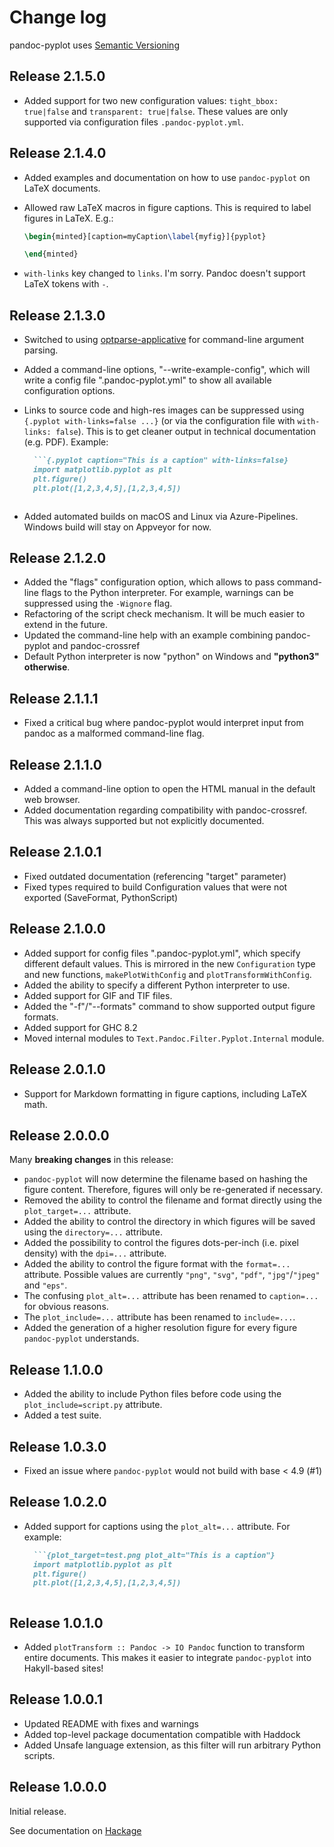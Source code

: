 # Change log

pandoc-pyplot uses [Semantic Versioning](http://semver.org/spec/v2.0.0.html)

Release 2.1.5.0
---------------

* Added support for two new configuration values: `tight_bbox: true|false` and `transparent: true|false`. These values are only supported via configuration files `.pandoc-pyplot.yml`.

Release 2.1.4.0
---------------

* Added examples and documentation on how to use `pandoc-pyplot` on LaTeX documents.
* Allowed raw LaTeX macros in figure captions. This is required to label figures in LaTeX. E.g.:
  
  ```latex
  \begin{minted}[caption=myCaption\label{myfig}]{pyplot}
  
  \end{minted}
  ```

* `with-links` key changed to `links`. I'm sorry. Pandoc doesn't support LaTeX tokens with `-`.

Release 2.1.3.0
---------------

* Switched to using [optparse-applicative](https://github.com/pcapriotti/optparse-applicative#arguments) for command-line argument parsing.
* Added a command-line options, "--write-example-config", which will write a config file ".pandoc-pyplot.yml" to show all available configuration options.
* Links to source code and high-res images can be suppressed using `{.pyplot with-links=false ...}` (or via the configuration file with `with-links: false`). This is to get cleaner output in technical documentation (e.g. PDF). Example:

  ```markdown
    ```{.pyplot caption="This is a caption" with-links=false}
    import matplotlib.pyplot as plt
    plt.figure()
    plt.plot([1,2,3,4,5],[1,2,3,4,5])
    ```
  ```
* Added automated builds on macOS and Linux via Azure-Pipelines. Windows build will stay on Appveyor for now.

Release 2.1.2.0
---------------

* Added the "flags" configuration option, which allows to pass command-line flags to the Python interpreter. For example, warnings can be suppressed using the `-Wignore` flag.
* Refactoring of the script check mechanism. It will be much easier to extend in the future.
* Updated the command-line help with an example combining pandoc-pyplot and pandoc-crossref
* Default Python interpreter is now "python" on Windows and __"python3" otherwise__.

Release 2.1.1.1
---------------

* Fixed a critical bug where pandoc-pyplot would interpret input from pandoc as a malformed command-line flag.

Release 2.1.1.0
---------------

* Added a command-line option to open the HTML manual in the default web browser.
* Added documentation regarding compatibility with pandoc-crossref. This was always supported but not explicitly documented.

Release 2.1.0.1
---------------

* Fixed outdated documentation (referencing "target" parameter)
* Fixed types required to build Configuration values that were not exported (SaveFormat, PythonScript)

Release 2.1.0.0
---------------

* Added support for config files ".pandoc-pyplot.yml", which specify different default values. This is mirrored in the new `Configuration` type and new functions, `makePlotWithConfig` and `plotTransformWithConfig`.
* Added the ability to specify a different Python interpreter to use.
* Added support for GIF and TIF files.
* Added the "-f"/"--formats" command to show supported output figure formats.
* Added support for GHC 8.2
* Moved internal modules to `Text.Pandoc.Filter.Pyplot.Internal` module.

Release 2.0.1.0
---------------

* Support for Markdown formatting in figure captions, including LaTeX math.

Release 2.0.0.0
---------------

Many **breaking changes** in this release:

* `pandoc-pyplot` will now determine the filename based on hashing the figure content. Therefore, figures will only be re-generated if necessary.
* Removed the ability to control the filename and format directly using the `plot_target=...` attribute.
* Added the ability to control the directory in which figures will be saved using the `directory=...` attribute.
* Added the possibility to control the figures dots-per-inch (i.e. pixel density) with the `dpi=...` attribute.
* Added the ability to control the figure format with the `format=...` attribute. Possible values are currently `"png"`, `"svg"`, `"pdf"`, `"jpg"`/`"jpeg"` and `"eps"`.
* The confusing `plot_alt=...` attribute has been renamed to `caption=...` for obvious reasons.
* The `plot_include=...` attribute has been renamed to `include=...`.
* Added the generation of a higher resolution figure for every figure `pandoc-pyplot` understands.

Release 1.1.0.0
---------------

* Added the ability to include Python files before code using the `plot_include=script.py` attribute.
* Added a test suite.

Release 1.0.3.0
---------------

* Fixed an issue where `pandoc-pyplot` would not build with base < 4.9 (#1)

Release 1.0.2.0
---------------

* Added support for captions using the `plot_alt=...` attribute. For example:

  ```markdown
    ```{plot_target=test.png plot_alt="This is a caption"}
    import matplotlib.pyplot as plt
    plt.figure()
    plt.plot([1,2,3,4,5],[1,2,3,4,5])
    ```
  ```

Release 1.0.1.0
---------------

* Added `plotTransform :: Pandoc -> IO Pandoc` function to transform entire documents. This makes it easier to integrate `pandoc-pyplot` into Hakyll-based sites!

Release 1.0.0.1
---------------

* Updated README with fixes and warnings
* Added top-level package documentation compatible with Haddock
* Added Unsafe language extension, as this filter will run arbitrary Python scripts.

Release 1.0.0.0
---------------

Initial release.

See documentation on [Hackage](https://hackage.haskell.org/package/pandoc-pyplot)
